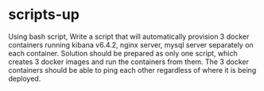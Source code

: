 # scripts-up

Using bash script, Write a script that will automatically provision 3 docker containers running kibana v6.4.2, nginx server, mysql server separately
on  each container. Solution should be prepared as only one script, which creates 3 docker images and run the containers from them. The 3 docker containers
should be able to ping each other regardless of where it is being deployed.
